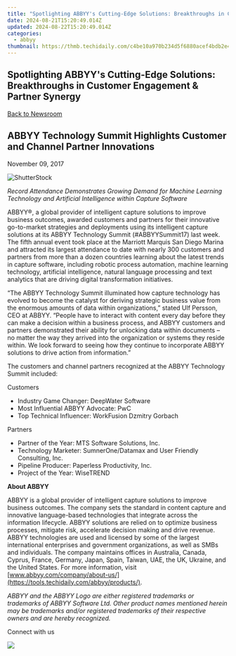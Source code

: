 ```yaml
---
title: "Spotlighting ABBYY's Cutting-Edge Solutions: Breakthroughs in Customer Engagement & Partner Synergy"
date: 2024-08-21T15:20:49.014Z
updated: 2024-08-22T15:20:49.014Z
categories:
  - abbyy
thumbnail: https://thmb.techidaily.com/c4be10a970b234d5f6880acef4bdb2e4828d9b824f3ccac5078e8475f10ac115.jpg
---
```


## Spotlighting ABBYY's Cutting-Edge Solutions: Breakthroughs in Customer Engagement & Partner Synergy

[Back to Newsroom](https://tools.techidaily.com/abbyy/products/)

## ABBYY Technology Summit Highlights Customer and Channel Partner Innovations

November 09, 2017

![ShutterStock](https://content.abbyy.com/-/media/project/abbyy/abbyy/branchtemplates/shutterstock_1272462163_1296-x-729.jpg?h=729&iar=0&w=1296)

_Record Attendance Demonstrates Growing Demand for Machine Learning Technology and Artificial Intelligence within Capture Software_

ABBYY®, a global provider of intelligent capture solutions to improve business outcomes, awarded customers and partners for their innovative go-to-market strategies and deployments using its intelligent capture solutions at its ABBYY Technology Summit (#ABBYYSummit17) last week. The fifth annual event took place at the Marriott Marquis San Diego Marina and attracted its largest attendance to date with nearly 300 customers and partners from more than a dozen countries learning about the latest trends in capture software, including robotic process automation, machine learning technology, artificial intelligence, natural language processing and text analytics that are driving digital transformation initiatives.

“The ABBYY Technology Summit illuminated how capture technology has evolved to become the catalyst for deriving strategic business value from the enormous amounts of data within organizations,” stated Ulf Persson, CEO at ABBYY. “People have to interact with content every day before they can make a decision within a business process, and ABBYY customers and partners demonstrated their ability for unlocking data within documents – no matter the way they arrived into the organization or systems they reside within. We look forward to seeing how they continue to incorporate ABBYY solutions to drive action from information.”

The customers and channel partners recognized at the ABBYY Technology Summit included:

Customers

* Industry Game Changer: DeepWater Software
* Most Influential ABBYY Advocate: PwC
* Top Technical Influencer: WorkFusion Dzmitry Gorbach

Partners

* Partner of the Year: MTS Software Solutions, Inc.
* Technology Marketer: SumnerOne/Datamax and User Friendly Consulting, Inc.
* Pipeline Producer: Paperless Productivity, Inc.
* Project of the Year: WiseTREND

**About ABBYY**

ABBYY is a global provider of intelligent capture solutions to improve business outcomes. The company sets the standard in content capture and innovative language-based technologies that integrate across the information lifecycle. ABBYY solutions are relied on to optimize business processes, mitigate risk, accelerate decision making and drive revenue. ABBYY technologies are used and licensed by some of the largest international enterprises and government organizations, as well as SMBs and individuals. The company maintains offices in Australia, Canada, Cyprus, France, Germany, Japan, Spain, Taiwan, UAE, the UK, Ukraine, and the United States. For more information, visit [www.abbyy.com/company/about-us/](https://tools.techidaily.com/abbyy/products/).

_ABBYY and the ABBYY Logo are either registered trademarks or trademarks of ABBYY Software Ltd. Other product names mentioned herein may be trademarks and/or registered trademarks of their respective owners and are hereby recognized._

Connect with us

<ins class="adsbygoogle"
     style="display:block"
     data-ad-format="autorelaxed"
     data-ad-client="ca-pub-7571918770474297"
     data-ad-slot="1223367746"></ins>



<ins class="adsbygoogle"
     style="display:block"
     data-ad-client="ca-pub-7571918770474297"
     data-ad-slot="8358498916"
     data-ad-format="auto"
     data-full-width-responsive="true"></ins>

<!-- affiliate ads begin -->
<a href="https://store.massmailsoftware.com/order/checkout.php?PRODS=2069351&QTY=1&AFFILIATE=108875&CART=1"><img src="https://secure.avangate.com/images/merchant/dc87c13749315c7217cdc4ac692e704c/banera_for_partners-24_%282%29.jpg" border="0"></a>
<!-- affiliate ads end -->